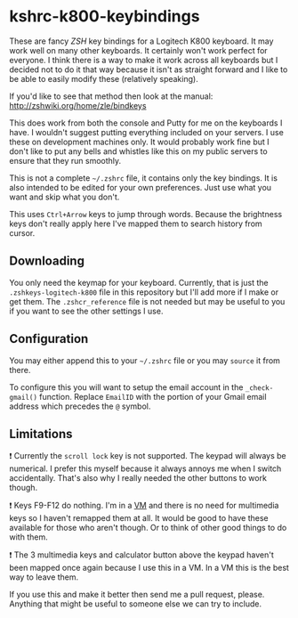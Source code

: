 kshrc-k800-keybindings
======================

These are fancy *ZSH* key bindings for a Logitech K800 keyboard. It may work 
well on many other keyboards. It certainly won't work perfect for everyone. I 
think there is a way to make it work across all keyboards but I decided not to 
do it that way because it isn't as straight forward and I like to be able to 
easily modify these (relatively speaking).

If you'd like to see that method then look at the manual: 
http://zshwiki.org/home/zle/bindkeys

This does work from both the console and Putty for me on the keyboards I have. 
I wouldn't suggest putting everything included on your servers. I use these on 
development machines only. It would probably work fine but I don't like to put 
any bells and whistles like this on my public servers to ensure that they run 
smoothly.


This is not a complete `~/.zshrc` file, it contains only the key bindings. It is
also intended to be edited for your own preferences. Just use what you want and 
skip what you don't.

This uses `Ctrl+Arrow` keys to jump through words. Because the brightness keys 
don't really apply here I've mapped them to search history from cursor.

## Downloading ##

You only need the keymap for your keyboard. Currently, that is just the 
`.zshkeys-logitech-k800` file in this repository but I'll add more if I make
or get them. The `.zshcr_reference` file is not needed but may be useful to 
you if you want to see the other settings I use.

## Configuration ##

You may either append this to your `~/.zshrc` file or you may `source` it from 
there.

To configure this you will want to setup the email account in the 
`_check-gmail()` function. Replace `EmailID` with the portion of 
your Gmail email address which precedes the `@` symbol. 

## Limitations ##

:heavy_exclamation_mark: Currently the `scroll lock` key is not supported. The 
keypad will always be numerical. I prefer this myself because it always annoys 
me when I switch accidentally. That's also why I really needed the other 
buttons to work though.

:heavy_exclamation_mark: Keys F9-F12 do nothing. I'm in a 
[VM](http://en.wikipedia.org/wiki/Virtual_machine "VM") and there is no need 
for multimedia keys so I haven't remapped them at all. It would be good to 
have these available for those who aren't though. Or to think of other good 
things to do with them.

:heavy_exclamation_mark: The 3 multimedia keys and calculator button above the 
keypad haven't been mapped once again because I use this in a VM. In a VM this 
is the best way to leave them.

If you use this and make it better then send me a pull request, please. 
Anything that might be useful to someone else we can try to include. 

